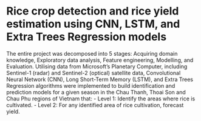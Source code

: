 # Rice crop detection and rice yield estimation using CNN, LSTM, and Extra Trees Regression models
The entire project was decomposed into 5 stages: Acquiring domain knowledge, Exploratory data analysis, Feature engineering, Modelling, and Evaluation. Utilising data from Microsoft’s Planetary Computer, including Sentinel-1 (radar) and Sentinel-2 (optical) satellite data, Convolutional Neural Network (CNN), Long Short-Term Memory (LSTM), and Extra Trees Regression algorithms were implemented to build identification and prediction models for a given season in the Chau Thanh, Thoai Son and Chau Phu regions of Vietnam that:
                  - Level 1: Identify the areas where rice is cultivated.
                  - Level 2: For any identified area of rice cultivation, forecast yield.
